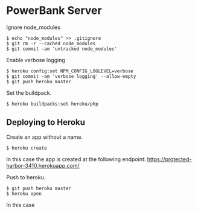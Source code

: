 # PowerBank Server

Ignore node_modules
```
$ echo "node_modules" >> .gitignore
$ git rm -r --cached node_modules
$ git commit -am 'untracked node_modules'
```

Enable verbose logging
```
$ heroku config:set NPM_CONFIG_LOGLEVEL=verbose
$ git commit -am 'verbose logging' --allow-empty
$ git push heroku master
```

Set the buildpack.
```
$ heroku buildpacks:set heroku/php
```

## Deploying to Heroku

Create an app without a name.
```
$ heroku create
```
In this case the app is created at the following endpoint:
 https://protected-harbor-3410.herokuapp.com/

Push to heroku.
```
$ git push heroku master
$ heroku open
```

In this case
